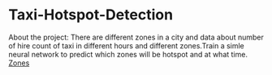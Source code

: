 # Taxi-Hotspot-Detection
About the project:
There are different zones in a city and data about number of hire count of taxi in different hours and different zones.Train a simle neural network to predict which zones will be hotspot and at what time.
[Zones](zones.png)

